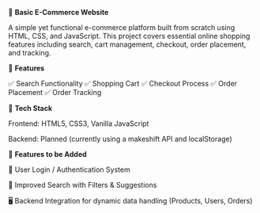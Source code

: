 🛒 **Basic E-Commerce Website**

A simple yet functional e-commerce platform built from scratch using HTML, CSS, and JavaScript. This project covers essential online shopping features including search, cart management, checkout, order placement, and tracking.

📌 **Features**

✅ Search Functionality
✅ Shopping Cart
✅ Checkout Process
✅ Order Placement
✅ Order Tracking

🧰 **Tech Stack**

Frontend: HTML5, CSS3, Vanilla JavaScript

Backend: Planned (currently using a makeshift API and localStorage)

🚧 **Features to be Added**

🔐 User Login / Authentication System

🔎 Improved Search with Filters & Suggestions

🖥️ Backend Integration for dynamic data handling (Products, Users, Orders)
